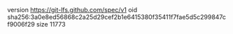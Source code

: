 version https://git-lfs.github.com/spec/v1
oid sha256:3a0e8ed56868c2a25d29cef2b1e6415380f35411f7fae5d5c299847cf9006f29
size 11773
